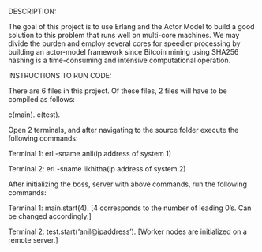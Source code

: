 
DESCRIPTION:

The goal of this project is to use Erlang and the Actor Model to build a good solution to this problem that runs well on multi-core machines. We may divide the burden and employ several cores for speedier processing by building an actor-model framework since Bitcoin mining using SHA256 hashing is a time-consuming and intensive computational operation.

INSTRUCTIONS TO RUN CODE:

There are 6 files in this project. Of these files, 2 files will have to be compiled as follows:

c(main).
c(test).

Open 2 terminals, and after navigating to the source folder execute the following commands:

Terminal 1:
erl -sname anil(ip address of system 1)

Terminal 2:
erl -sname likhitha(ip address of system 2)

After initializing the boss, server with above commands, run the following commands:

Terminal 1:
main.start(4). [4 corresponds to the number of leading 0’s. Can be changed accordingly.]

Terminal 2:
test.start(‘anil@ipaddress’). [Worker nodes are initialized on a remote server.]

